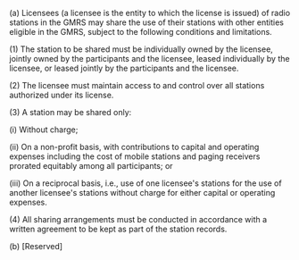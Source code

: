 (a) Licensees (a licensee is the entity to which the license is issued) of radio stations in the GMRS may share the use of their stations with other entities eligible in the GMRS, subject to the following conditions and limitations.

(1) The station to be shared must be individually owned by the licensee, jointly owned by the participants and the licensee, leased individually by the licensee, or leased jointly by the participants and the licensee.

(2) The licensee must maintain access to and control over all stations authorized under its license.

(3) A station may be shared only:

(i) Without charge;

(ii) On a non-profit basis, with contributions to capital and operating expenses including the cost of mobile stations and paging receivers prorated equitably among all participants; or

(iii) On a reciprocal basis, i.e., use of one licensee's stations for the use of another licensee's stations without charge for either capital or operating expenses.

(4) All sharing arrangements must be conducted in accordance with a written agreement to be kept as part of the station records.
                                    

(b) [Reserved]

